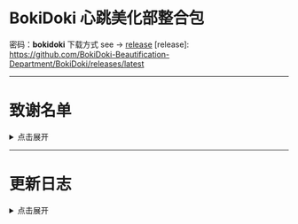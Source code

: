 # BokiDoki 心跳美化部整合包
密码：**bokidoki**
下载方式 see -> [release](http://arryblog.com)
[release]: https://github.com/BokiDoki-Beautification-Department/BokiDoki/releases/latest

---
# 致谢名单
<details>
<summary>点击展开</summary>
人
</details>


---

# 更新日志
<details>
<summary>点击展开</summary>
> 2023.11.14
</details>

